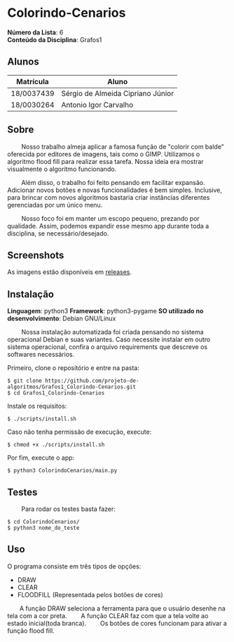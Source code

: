 # Colorindo-Cenarios

**Número da Lista**: 6<br>
**Conteúdo da Disciplina**: Grafos1<br>

## Alunos

|Matrícula | Aluno |
| -- | -- |
| 18/0037439  |  Sérgio de Almeida Cipriano Júnior |
| 18/0030264  |  Antonio Igor Carvalho |

## Sobre 

&emsp;&emsp; Nosso trabalho almeja aplicar a famosa função de "colorir com balde" oferecida por editores de imagens, tais como o GIMP.
Utilizamos o algoritmo flood fill para realizar essa tarefa. Nossa ideia era mostrar visualmente o algoritmo funcionando.

&emsp;&emsp; Além disso, o trabalho foi feito pensando em facilitar expansão. Adicionar novos botões e novas funcionalidades é bem simples.
Inclusive, para brincar com novos algoritmos bastaria criar instâncias diferentes gerenciadas por um único menu.

&emsp;&emsp; Nosso foco foi em manter um escopo pequeno, prezando por qualidade. Assim, podemos expandir esse mesmo app durante toda a
disciplina, se necessário/desejado.

## Screenshots

As imagens estão disponíveis em [releases](https://github.com/projeto-de-algoritmos/Grafos1_Colorindo-Cenarios/releases).

## Instalação

**Linguagem**: python3
**Framework**: python3-pygame
**SO utilizado no desenvolvimento**: Debian GNU/Linux

&emsp;&emsp; Nossa instalação automatizada foi criada pensando no sistema operacional Debian e suas variantes. Caso necessite instalar em outro sistema operacional, confira o arquivo requirements que descreve os softwares necessários.

Primeiro, clone o repositório e entre na pasta:

```
$ git clone https://github.com/projeto-de-algoritmos/Grafos1_Colorindo-Cenarios.git
$ cd Grafos1_Colorindo-Cenarios
```

Instale os requisitos:

```
$ ./scripts/install.sh
```

Caso não tenha permissão de execução, execute:

```
$ chmod +x ./scripts/install.sh
```

Por fim, execute o app:

```
$ python3 ColorindoCenarios/main.py
```

## Testes

&emsp;&emsp; Para rodar os testes basta fazer:

```
$ cd ColorindoCenarios/
$ python3 nome_do_teste
```

## Uso

O programa consiste em três tipos de opções:
- DRAW
- CLEAR
- FLOODFILL (Representada pelos botões de cores)

&emsp;&emsp;A função DRAW seleciona a ferramenta para que o usuário desenhe na tela com a cor preta.
&emsp;&emsp;A função CLEAR faz com que a tela volte ao estado inicial(toda branca).
&emsp;&emsp;Os botões de cores funcionam para ativar a função flood fill.
